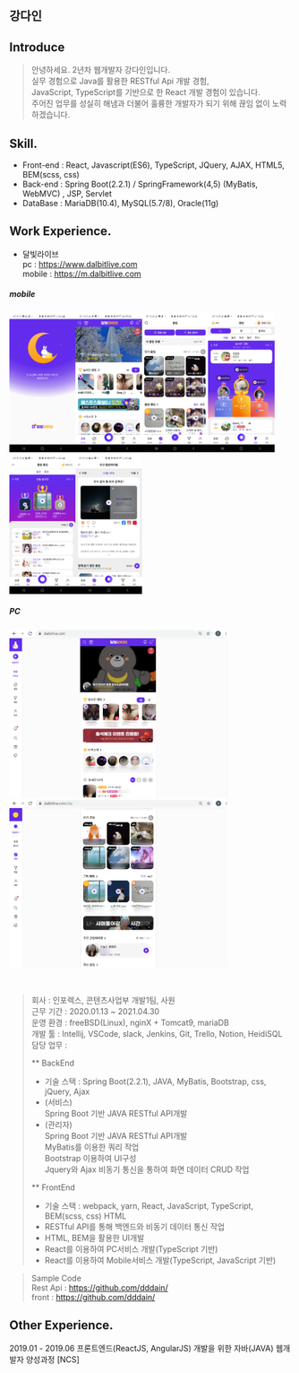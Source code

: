## 강다인

## Introduce
> 안녕하세요. 2년차 웹개발자 강다인입니다. <br />
> 실무 경험으로 Java를 활용한 RESTful Api 개발 경험, <br /> 
> JavaScript, TypeScript를 기반으로 한 React 개발 경험이 있습니다. <br /> 
> 주어진 업무를 성실히 해냄과 더불어 훌륭한 개발자가 되기 위해 끊임 없이 노력하겠습니다.

## Skill. 
- Front-end : React, Javascript(ES6), TypeScript, JQuery, AJAX, HTML5, BEM(scss, css)
- Back-end : Spring Boot(2.2.1) / SpringFramework(4,5) (MyBatis, WebMVC) , JSP, Servlet
- DataBase : MariaDB(10.4), MySQL(5.7/8), Oracle(11g)

## Work Experience.

* 달빛라이브 <br />
pc : https://www.dalbitlive.com<br />
mobile : https://m.dalbitlive.com

##### mobile
<img src="https://github.com/dddain/resume/blob/main/img/loading.jpg" height="250" alt="loading" /><img src="https://github.com/dddain/resume/blob/main/img/broad.jpg" height="250" alt="main" /><img src="https://github.com/dddain/resume/blob/main/img/clip.jpg" height="250" alt="clip" /><img src="https://github.com/dddain/resume/blob/main/img/rank.jpg" height="250" alt="rank" /><img src="https://github.com/dddain/resume/blob/main/img/clip_rank.jpg" height="250" alt="clipRank" /><img src="https://github.com/dddain/resume/blob/main/img/clip_rec.jpg" height="250" alt="clipRec" /> 
##### PC
<img src="https://github.com/dddain/resume/blob/main/img/main_pc.png" height="300" alt="clipMain" /><img src="https://github.com/dddain/resume/blob/main/img/clip_main_pc.png" height="300" alt="rank" />
  
  <br />
  
> 회사 : 인포렉스, 콘텐츠사업부 개발1팀, 사원 <br />
> 근무 기간 : 2020.01.13 ~ 2021.04.30 <br />
> 운영 환경 : freeBSD(Linux), nginX + Tomcat9, mariaDB <br />
> 개발 툴 : Intellij, VSCode, slack, Jenkins, Git, Trello, Notion, HeidiSQL <br />
> 담당 업무 : <br />
>
> ** BackEnd 
> - 기술 스택 : Spring Boot(2.2.1), JAVA, MyBatis, Bootstrap, css, jQuery, Ajax <br />
> - (서비스) <br />
> Spring Boot 기반 JAVA RESTful API개발 <br />
> - (관리자) <br />
> Spring Boot 기반 JAVA RESTful API개발 <br />
> MyBatis를 이용한 쿼리 작업 <br />
> Bootstrap 이용하여 UI구성 <br />
> Jquery와 Ajax 비동기 통신을 통하여 화면 데이터 CRUD 작업 
>
> ** FrontEnd 
> - 기술 스택 : webpack, yarn, React, JavaScript, TypeScript, BEM(scss, css) HTML  
> - RESTful API를 통해 백엔드와 비동기 데이터 통신 작업
> - HTML, BEM을 활용한 UI개발
> - React를 이용하여 PC서비스 개발(TypeScript 기반) 
> - React를 이용하여 Mobile서비스 개발(TypeScript, JavaScript 기반)

> Sample Code <br />
> Rest Api : https://github.com/dddain/ <br />
> front : https://github.com/dddain/

## Other Experience.
2019.01 - 2019.06 프론트엔드(ReactJS, AngularJS) 개발을 위한 자바(JAVA) 웹개발자 양성과정 [NCS]

